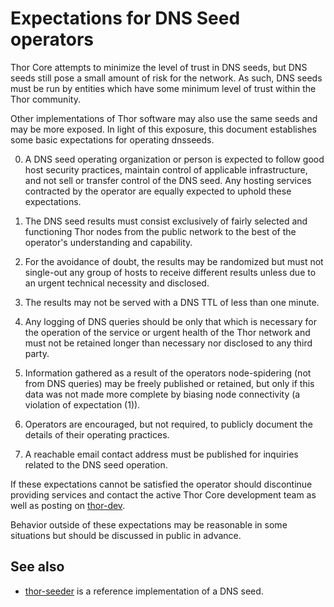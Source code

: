 Expectations for DNS Seed operators
====================================

Thor Core attempts to minimize the level of trust in DNS seeds,
but DNS seeds still pose a small amount of risk for the network.
As such, DNS seeds must be run by entities which have some minimum
level of trust within the Thor community.

Other implementations of Thor software may also use the same
seeds and may be more exposed. In light of this exposure, this
document establishes some basic expectations for operating dnsseeds.

0. A DNS seed operating organization or person is expected to follow good
host security practices, maintain control of applicable infrastructure,
and not sell or transfer control of the DNS seed. Any hosting services
contracted by the operator are equally expected to uphold these expectations.

1. The DNS seed results must consist exclusively of fairly selected and
functioning Thor nodes from the public network to the best of the
operator's understanding and capability.

2. For the avoidance of doubt, the results may be randomized but must not
single-out any group of hosts to receive different results unless due to an
urgent technical necessity and disclosed.

3. The results may not be served with a DNS TTL of less than one minute.

4. Any logging of DNS queries should be only that which is necessary
for the operation of the service or urgent health of the Thor
network and must not be retained longer than necessary nor disclosed
to any third party.

5. Information gathered as a result of the operators node-spidering
(not from DNS queries) may be freely published or retained, but only
if this data was not made more complete by biasing node connectivity
(a violation of expectation (1)).

6. Operators are encouraged, but not required, to publicly document the
details of their operating practices.

7. A reachable email contact address must be published for inquiries
related to the DNS seed operation.

If these expectations cannot be satisfied the operator should
discontinue providing services and contact the active Thor
Core development team as well as posting on
[thor-dev](https://groups.google.com/forum/#!forum/thor-dev).

Behavior outside of these expectations may be reasonable in some
situations but should be discussed in public in advance.

See also
----------
- [thor-seeder](https://github.com/pooler/thor-seeder) is a reference implementation of a DNS seed.
